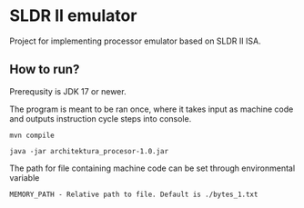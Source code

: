 # SLDR II emulator

Project for implementing processor emulator based on SLDR II ISA.

## How to run?

Prerequsity is JDK 17 or newer.

The program is meant to be ran once, where it takes input as machine code and outputs instruction cycle steps into console.
```
mvn compile
```
```
java -jar architektura_procesor-1.0.jar
```
The path for file containing machine code can be set through environmental variable 
```
MEMORY_PATH - Relative path to file. Default is ./bytes_1.txt
```

